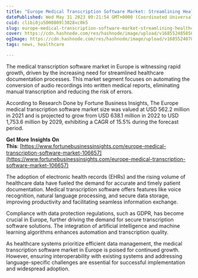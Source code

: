 ```yaml
---
title: "Europe Medical Transcription Software Market: Streamlining Healthcare Documentation"
datePublished: Wed May 31 2023 09:21:54 GMT+0000 (Coordinated Universal Time)
cuid: clibi0ju5000809l3028xc0k5
slug: europe-medical-transcription-software-market-streamlining-healthcare-documentation
cover: https://cdn.hashnode.com/res/hashnode/image/upload/v1685524858508/3bbf1ab6-4ee0-429f-83ae-f15100086d93.png
ogImage: https://cdn.hashnode.com/res/hashnode/image/upload/v1685524878650/9a42ca05-632f-437f-954b-3a2b3e47adde.png
tags: news, healthcare

---
```


The medical transcription software market in Europe is witnessing rapid growth, driven by the increasing need for streamlined healthcare documentation processes. This market segment focuses on automating the conversion of audio recordings into written medical reports, eliminating manual transcription and reducing the risk of errors.

According to Research Done by Fortune Business Insights, The Europe medical transcription software market size was valued at USD 562.2 million in 2021 and is projected to grow from USD 638.1 million in 2022 to USD 1,753.6 million by 2029, exhibiting a CAGR of 15.5% during the forecast period.

𝐆𝐞𝐭 𝐌𝐨𝐫𝐞 𝐈𝐧𝐬𝐢𝐠𝐡𝐭𝐬 𝐎𝐧 𝐓𝐡𝐢𝐬: [https://www.fortunebusinessinsights.com/europe-medical-transcription-software-market-106657](https://www.fortunebusinessinsights.com/europe-medical-transcription-software-market-106657)

The adoption of electronic health records (EHRs) and the rising volume of healthcare data have fueled the demand for accurate and timely patient documentation. Medical transcription software offers features like voice recognition, natural language processing, and secure data storage, improving productivity and facilitating seamless information exchange.

Compliance with data protection regulations, such as GDPR, has become crucial in Europe, further driving the demand for secure transcription software solutions. The integration of artificial intelligence and machine learning algorithms enhances automation and transcription quality.

As healthcare systems prioritize efficient data management, the medical transcription software market in Europe is poised for continued growth. However, ensuring interoperability with existing systems and addressing language-specific challenges are essential for successful implementation and widespread adoption.